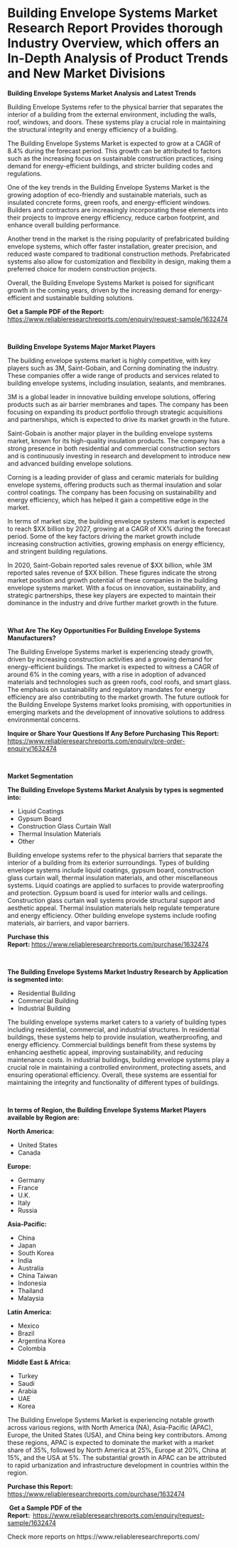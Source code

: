 <p><h1>Building Envelope Systems Market Research Report Provides thorough Industry Overview, which offers an In-Depth Analysis of Product Trends and New Market Divisions</h1></p><p><strong>Building Envelope Systems Market Analysis and Latest Trends</strong></p>
<p><p>Building Envelope Systems refer to the physical barrier that separates the interior of a building from the external environment, including the walls, roof, windows, and doors. These systems play a crucial role in maintaining the structural integrity and energy efficiency of a building.</p><p>The Building Envelope Systems Market is expected to grow at a CAGR of 8.4% during the forecast period. This growth can be attributed to factors such as the increasing focus on sustainable construction practices, rising demand for energy-efficient buildings, and stricter building codes and regulations.</p><p>One of the key trends in the Building Envelope Systems Market is the growing adoption of eco-friendly and sustainable materials, such as insulated concrete forms, green roofs, and energy-efficient windows. Builders and contractors are increasingly incorporating these elements into their projects to improve energy efficiency, reduce carbon footprint, and enhance overall building performance.</p><p>Another trend in the market is the rising popularity of prefabricated building envelope systems, which offer faster installation, greater precision, and reduced waste compared to traditional construction methods. Prefabricated systems also allow for customization and flexibility in design, making them a preferred choice for modern construction projects.</p><p>Overall, the Building Envelope Systems Market is poised for significant growth in the coming years, driven by the increasing demand for energy-efficient and sustainable building solutions.</p></p>
<p><strong>Get a Sample PDF of the Report:&nbsp;</strong> <a href="https://www.reliableresearchreports.com/enquiry/request-sample/1632474">https://www.reliableresearchreports.com/enquiry/request-sample/1632474</a></p>
<p>&nbsp;</p>
<p><strong>Building Envelope Systems Major Market Players</strong></p>
<p><p>The building envelope systems market is highly competitive, with key players such as 3M, Saint-Gobain, and Corning dominating the industry. These companies offer a wide range of products and services related to building envelope systems, including insulation, sealants, and membranes.</p><p>3M is a global leader in innovative building envelope solutions, offering products such as air barrier membranes and tapes. The company has been focusing on expanding its product portfolio through strategic acquisitions and partnerships, which is expected to drive its market growth in the future.</p><p>Saint-Gobain is another major player in the building envelope systems market, known for its high-quality insulation products. The company has a strong presence in both residential and commercial construction sectors and is continuously investing in research and development to introduce new and advanced building envelope solutions.</p><p>Corning is a leading provider of glass and ceramic materials for building envelope systems, offering products such as thermal insulation and solar control coatings. The company has been focusing on sustainability and energy efficiency, which has helped it gain a competitive edge in the market.</p><p>In terms of market size, the building envelope systems market is expected to reach $XX billion by 2027, growing at a CAGR of XX% during the forecast period. Some of the key factors driving the market growth include increasing construction activities, growing emphasis on energy efficiency, and stringent building regulations.</p><p>In 2020, Saint-Gobain reported sales revenue of $XX billion, while 3M reported sales revenue of $XX billion. These figures indicate the strong market position and growth potential of these companies in the building envelope systems market. With a focus on innovation, sustainability, and strategic partnerships, these key players are expected to maintain their dominance in the industry and drive further market growth in the future.</p></p>
<p>&nbsp;</p>
<p><strong>What Are The Key Opportunities For Building Envelope Systems Manufacturers?</strong></p>
<p><p>The Building Envelope Systems market is experiencing steady growth, driven by increasing construction activities and a growing demand for energy-efficient buildings. The market is expected to witness a CAGR of around 6% in the coming years, with a rise in adoption of advanced materials and technologies such as green roofs, cool roofs, and smart glass. The emphasis on sustainability and regulatory mandates for energy efficiency are also contributing to the market growth. The future outlook for the Building Envelope Systems market looks promising, with opportunities in emerging markets and the development of innovative solutions to address environmental concerns.</p></p>
<p><strong>Inquire or Share Your Questions If Any Before Purchasing This Report:</strong> <a href="https://www.reliableresearchreports.com/enquiry/pre-order-enquiry/1632474">https://www.reliableresearchreports.com/enquiry/pre-order-enquiry/1632474</a></p>
<p>&nbsp;</p>
<p><strong>Market Segmentation</strong></p>
<p><strong>The Building Envelope Systems Market Analysis by types is segmented into:</strong></p>
<p><ul><li>Liquid Coatings</li><li>Gypsum Board</li><li>Construction Glass Curtain Wall</li><li>Thermal Insulation Materials</li><li>Other</li></ul></p>
<p><p>Building envelope systems refer to the physical barriers that separate the interior of a building from its exterior surroundings. Types of building envelope systems include liquid coatings, gypsum board, construction glass curtain wall, thermal insulation materials, and other miscellaneous systems. Liquid coatings are applied to surfaces to provide waterproofing and protection. Gypsum board is used for interior walls and ceilings. Construction glass curtain wall systems provide structural support and aesthetic appeal. Thermal insulation materials help regulate temperature and energy efficiency. Other building envelope systems include roofing materials, air barriers, and vapor barriers.</p></p>
<p><strong>Purchase this Report:&nbsp;</strong><a href="https://www.reliableresearchreports.com/purchase/1632474">https://www.reliableresearchreports.com/purchase/1632474</a></p>
<p>&nbsp;</p>
<p><strong>The Building Envelope Systems Market Industry Research by Application is segmented into:</strong></p>
<p><ul><li>Residential Building</li><li>Commercial Building</li><li>Industrial Building</li></ul></p>
<p><p>The building envelope systems market caters to a variety of building types including residential, commercial, and industrial structures. In residential buildings, these systems help to provide insulation, weatherproofing, and energy efficiency. Commercial buildings benefit from these systems by enhancing aesthetic appeal, improving sustainability, and reducing maintenance costs. In industrial buildings, building envelope systems play a crucial role in maintaining a controlled environment, protecting assets, and ensuring operational efficiency. Overall, these systems are essential for maintaining the integrity and functionality of different types of buildings.</p></p>
<p>&nbsp;</p>
<p><strong>In terms of Region, the Building Envelope Systems Market Players available by Region are:</strong></p>
<p>
    <p> <strong> North America: </strong>
        <ul>
            <li>United States</li>
            <li>Canada</li>
        </ul>
        </p> 
    <p> <strong> Europe: </strong>
        <ul>
            <li>Germany</li>
            <li>France</li>
            <li>U.K.</li>
            <li>Italy</li>
            <li>Russia</li>
        </ul>
        </p> 
    <p> <strong> Asia-Pacific: </strong>
        <ul>
            <li>China</li>
            <li>Japan</li>
            <li>South Korea</li>
            <li>India</li>
            <li>Australia</li>
            <li>China Taiwan</li>
            <li>Indonesia</li>
            <li>Thailand</li>
            <li>Malaysia</li>
        </ul>
        </p> 
    <p> <strong> Latin America: </strong>
        <ul>
            <li>Mexico</li>
            <li>Brazil</li>
            <li>Argentina Korea</li>
            <li>Colombia</li>
        </ul>
        </p> 
    <p> <strong> Middle East & Africa: </strong>
        <ul>
            <li>Turkey</li>
            <li>Saudi</li>
            <li>Arabia</li>
            <li>UAE</li>
            <li>Korea</li>
        </ul>
    </p>
    </p>
<p><p>The Building Envelope Systems Market is experiencing notable growth across various regions, with North America (NA), Asia-Pacific (APAC), Europe, the United States (USA), and China being key contributors. Among these regions, APAC is expected to dominate the market with a market share of 35%, followed by North America at 25%, Europe at 20%, China at 15%, and the USA at 5%. The substantial growth in APAC can be attributed to rapid urbanization and infrastructure development in countries within the region.</p></p>
<p><strong>Purchase this Report: </strong><a href="https://www.reliableresearchreports.com/purchase/1632474">https://www.reliableresearchreports.com/purchase/1632474</a></p>
<p>&nbsp;<strong>Get a Sample PDF of the Report:&nbsp;&nbsp;</strong><a href="https://www.reliableresearchreports.com/enquiry/request-sample/1632474">https://www.reliableresearchreports.com/enquiry/request-sample/1632474</a></p>
<p><strong></strong></p>
<p>Check more reports on https://www.reliableresearchreports.com/</p>